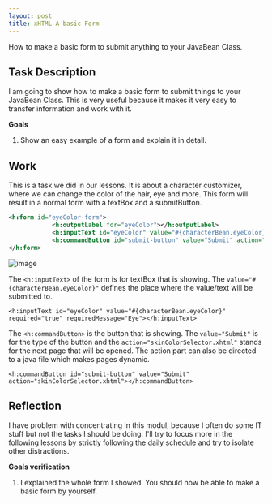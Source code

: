 ```yaml
---
layout: post
title: xHTML A basic Form
---
```


How to make a basic form to submit anything to your JavaBean Class.

## Task Description

I am going to show how to make a basic form to submit things to your JavaBean Class. This is very useful because it makes it very easy to transfer information and work with it.

**Goals**

1. Show an easy example of a form and explain it in detail.


## Work

This is a task we did in our lessons. It is about a character customizer, where we can change the color of the hair, eye and more. This form will result in a normal form with a textBox and a submitButton.

```xml
<h:form id="eyeColor-form">
            <h:outputLabel for="eyeColor"></h:outputLabel>
            <h:inputText id="eyeColor" value="#{characterBean.eyeColor}" required="true" requiredMessage="Eye"></h:inputText>
            <h:commandButton id="submit-button" value="Submit" action="skinColorSelector.xhtml"></h:commandButton>
</h:form>
```

![image](https://user-images.githubusercontent.com/86788562/131391923-f0adf18b-7a8c-45cd-9be7-74dbc7be21a9.png)

The `<h:inputText>` of the form is for textBox that is showing. The `value="#{characterBean.eyeColor}"` defines the place where the value/text will be submitted to.

```xhtml
<h:inputText id="eyeColor" value="#{characterBean.eyeColor}" required="true" requiredMessage="Eye"></h:inputText>
```

The `<h:commandButton>` is the button that is showing. The `value="Submit"` is for the type of the button and the `action="skinColorSelector.xhtml"` stands for the next page that will be opened. The action part can also be directed to a java file which makes pages dynamic.

```xhtml
<h:commandButton id="submit-button" value="Submit" action="skinColorSelector.xhtml"></h:commandButton>
```


## Reflection

I have problem with concentrating in this modul, because I often do some IT stuff but not the tasks I should be doing. I'll try to focus more in the following lessons by strictly following the daily schedule and try to isolate other distractions.

**Goals verification**
1. I explained the whole form I showed. You should now be able to make a basic form by yourself.



